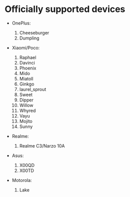 # Officially supported devices

* OnePlus:
    1. Cheeseburger
    2. Dumpling

* Xiaomi/Poco:
    1. Raphael
    2. Davinci
    3. Phoenix
    4. Mido
    5. Miatoll
    6. Ginkgo
    7. laurel_sprout
    8. Sweet
    9. Dipper
    10. Willow
    11. Whyred
    12. Vayu
    13. Mojito
    14. Sunny

* Realme:
    1. Realme C3/Narzo 10A

* Asus:
    1. X00QD
    2. X00TD

* Motorola:
    1. Lake
